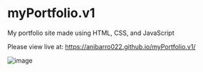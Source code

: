 # myPortfolio.v1

My portfolio site made using HTML, CSS, and JavaScript

Please view live at: https://anibarro022.github.io/myPortfolio.v1/

![image](https://github.com/anibarro022/myPortfolio.v1/assets/126928196/fe4d46a7-57be-4203-aa44-9a28dc7ec84c)
